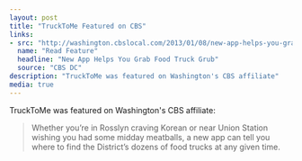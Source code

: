 ```yaml
---
layout: post
title: "TruckToMe Featured on CBS"
links:
- src: "http://washington.cbslocal.com/2013/01/08/new-app-helps-you-grab-food-truck-grub/"
  name: "Read Feature"
  headline: "New App Helps You Grab Food Truck Grub"
  source: "CBS DC"
description: "TruckToMe was featured on Washington's CBS affiliate"
media: true
---
```


TruckToMe was featured on Washington's CBS affiliate:

> Whether you’re in Rosslyn craving Korean or near Union Station wishing you had some midday meatballs, a new app can tell you where to find the District’s dozens of food trucks at any given time.
